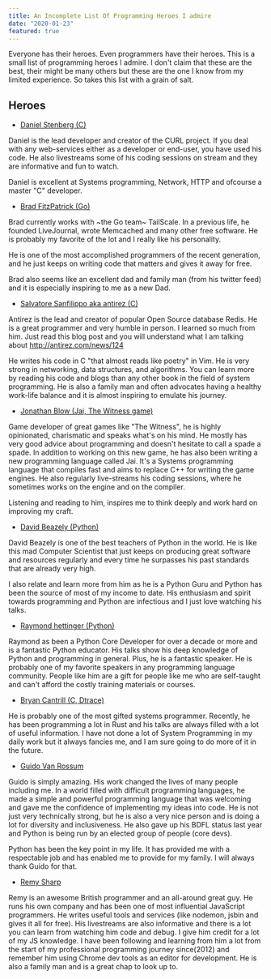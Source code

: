 ```yaml
---
title: An Incomplete List Of Programming Heroes I admire
date: "2020-01-23"
featured: true
---
```


Everyone has their heroes. Even programmers have their heroes. This is
a small list of programming heroes I admire. I don't claim that these are the best, their might be many others but these are the one I know from my limited experience. So takes this list with a grain of salt.

## Heroes

- [Daniel Stenberg (C)](https://twitter.com/bagder)

Daniel is the lead developer and creator of the CURL project. If you deal with any web-services either as a developer or end-user, you have used his code. He also livestreams some of his coding sessions on stream and they are informative and fun to watch.

Daniel is excellent at Systems programming, Network, HTTP and ofcourse a master "C" developer.

- [Brad FitzPatrick (Go)](https://twitter.com/bradfitz)

Brad currently works with ~the Go team~ TailScale. In a previous life, he founded LiveJournal, wrote Memcached and many other free software. He is probably my favorite of the lot and I really like his personality.

He is one of the most accomplished programmers of the recent generation, and he just keeps on writing code that matters and gives it away for free.

Brad also seems like an excellent dad and family man (from his twitter feed) and it is especially inspiring to me as a new Dad.

- [Salvatore Sanfilippo aka antirez (C)](https://twitter.com/antirez)

Antirez is the lead and creator of popular Open Source database Redis. He is a great programmer and very humble in person. I learned so much from him. Just read this blog post and you will understand what I am talking about http://antirez.com/news/124

He writes his code in C "that almost reads like poetry" in Vim. He is very strong in networking, data structures, and algorithms. You can learn more by reading his code and blogs than any other book in the field of system programming. He is also a family man and often advocates having a healthy work-life balance and it is almost inspiring to emulate his journey.


- [Jonathan Blow (Jai, The Witness game)](https://twitter.com/Jonathan_Blow)

Game developer of great games like "The Witness", he is highly opinionated, charismatic and speaks what's on his mind. He mostly has very good advice about programming and doesn't hesitate to call a spade a spade. In addition to working on this new game, he has also been writing a new programming language called Jai. It's a Systems programming language that compiles fast and aims to replace C++ for writing the game engines. He also regularly live-streams his coding sessions, where he sometimes works on the engine and on the compiler.

Listening and reading to him, inspires me to think deeply and work hard on improving my craft.

- [David Beazely (Python)](https://twitter.com/dabeaz)

David Beazely is one of the best teachers of Python in the world. He is like this mad Computer Scientist that just keeps on producing great software and resources regularly and every time he surpasses his past standards that are already very high.

I also relate and learn more from him as he is a Python Guru and Python has been the source of most of my income to date. His enthusiasm and spirit towards programming and Python are infectious and I just love watching his talks.

- [Raymond hettinger (Python)](https://twitter.com/raymondh)

Raymond as been a Python Core Developer for over a decade or more and is a fantastic Python educator. His talks show his deep knowledge of Python and programming in general.
Plus, he is a fantastic speaker. He is probably one of my favorite speakers in any programming language community. People like him are a gift for people like me who are self-taught
and can't afford the costly training materials or courses.

- [Bryan Cantrill (C, Dtrace)](https://twitter.com/bcantrill)

He is probably one of the most gifted systems programmer. Recently, he has been programming a lot in Rust and his talks are always filled with a lot of useful information.
I have not done a lot of System Programming in my daily work but it always fancies me, and I am sure going to do more of it in the future.

- [Guido Van Rossum](https://twitter.com/gvanrossum)

Guido is simply amazing. His work changed the lives of many people including me. In a world filled with difficult programming languages, he made a simple and powerful programming language
that was welcoming and gave me the confidence of implementing my ideas into code. He is not just very technically strong, but he is also a very nice person and is doing a lot for diversity and inclusiveness. He also gave up his BDFL status last year and Python is being run by an elected group of people (core devs).

Python has been the key point in my life. It has provided me with a respectable job and has enabled me to provide for my family. I will always thank Guido for that.

- [Remy Sharp](https://twitter.com/rem)

Remy is an awesome British programmer and an all-around great guy. He runs his own company and has been one of most influential JavaScript programmers. He writes useful tools and services (like nodemon, jsbin and gives it all for free). His livestreams are also informative and there is a lot you can learn from watching him code and debug. I give him credit for a lot of my JS knowledge. I have been following and learning from him a lot from the start of my professional programming journey since(2012) and remember him using Chrome dev tools as an editor for development. He is also a family man and is a great chap to look up to.



